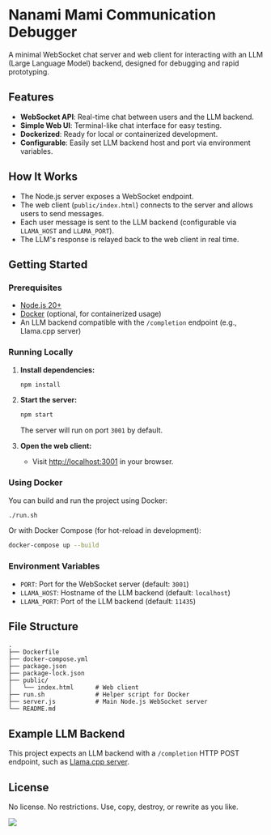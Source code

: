 # Nanami Mami Communication Debugger

A minimal WebSocket chat server and web client for interacting with an LLM (Large Language Model) backend, designed for debugging and rapid prototyping.

## Features

- **WebSocket API**: Real-time chat between users and the LLM backend.
- **Simple Web UI**: Terminal-like chat interface for easy testing.
- **Dockerized**: Ready for local or containerized development.
- **Configurable**: Easily set LLM backend host and port via environment variables.

## How It Works

- The Node.js server exposes a WebSocket endpoint.
- The web client (`public/index.html`) connects to the server and allows users to send messages.
- Each user message is sent to the LLM backend (configurable via `LLAMA_HOST` and `LLAMA_PORT`).
- The LLM's response is relayed back to the web client in real time.

## Getting Started

### Prerequisites

- [Node.js 20+](https://nodejs.org/)
- [Docker](https://www.docker.com/) (optional, for containerized usage)
- An LLM backend compatible with the `/completion` endpoint (e.g., Llama.cpp server)

### Running Locally

1. **Install dependencies:**
	```bash
	npm install
	```

2. **Start the server:**
	```bash
	npm start
	```
	The server will run on port `3001` by default.

3. **Open the web client:**
	- Visit [http://localhost:3001](http://localhost:3001) in your browser.

### Using Docker

You can build and run the project using Docker:

```bash
./run.sh
```

Or with Docker Compose (for hot-reload in development):

```bash
docker-compose up --build
```

### Environment Variables

- `PORT`: Port for the WebSocket server (default: `3001`)
- `LLAMA_HOST`: Hostname of the LLM backend (default: `localhost`)
- `LLAMA_PORT`: Port of the LLM backend (default: `11435`)

## File Structure

```
.
├── Dockerfile
├── docker-compose.yml
├── package.json
├── package-lock.json
├── public/
│   └── index.html      # Web client
├── run.sh              # Helper script for Docker
├── server.js           # Main Node.js WebSocket server
└── README.md
```

## Example LLM Backend

This project expects an LLM backend with a `/completion` HTTP POST endpoint, such as [Llama.cpp server](https://github.com/ggerganov/llama.cpp/tree/master/examples/server).

## License

No license. No restrictions. Use, copy, destroy, or rewrite as you like.

<img src="https://github.com/neyfilho/nanamimami-comm/blob/main/mamichan.gif">
